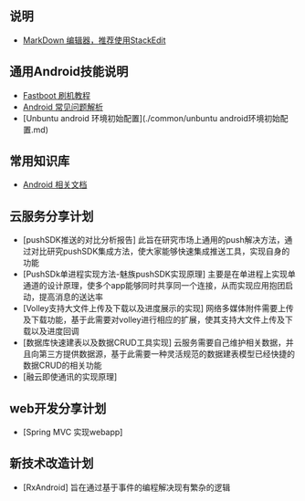 ## 说明
* [MarkDown 编辑器，推荐使用StackEdit](https://stackedit.io/editor)

## 通用Android技能说明
* [Fastboot 刷机教程](./common/FastBoot.md)
* [Android  常见问题解析](./common/AndroidStudioSUseProblem.md)
* [Unbuntu android 环境初始配置](./common/unbuntu android环境初始配置.md)


## 常用知识库
* [Android 相关文档](./common)


## 云服务分享计划
* [pushSDK推送的对比分析报告]
   此旨在研究市场上通用的push解决方法，通过对比研究pushSDK集成方法，使大家能够快速集成推送工具，实现自身的功能
* [PushSDk单进程实现方法-魅族pushSDK实现原理]
   主要是在单进程上实现单通道的设计原理，使多个app能够同时共享同一个连接，从而实现应用抱团启动，提高消息的送达率
* [Volley支持大文件上传及下载以及进度展示的实现]
   网络多媒体附件需要上传及下载功能，基于此需要对volley进行相应的扩展，使其支持大文件上传及下载以及进度回调
* [数据库快速建表以及数据CRUD工具实现]
   云服务需要自己维护相关数据，并且向第三方提供数据源，基于此需要一种灵活规范的数据建表模型已经快捷的数据CRUD的相关功能
* [融云即使通讯的实现原理]


## web开发分享计划
* [Spring MVC 实现webapp]

## 新技术改造计划
* [RxAndroid]
  旨在通过基于事件的编程解决现有繁杂的逻辑
